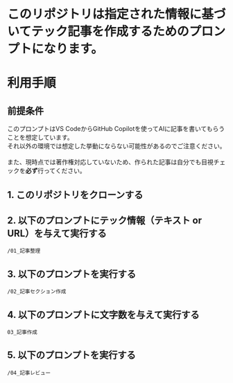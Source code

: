 # このリポジトリは指定された情報に基づいてテック記事を作成するためのプロンプトになります。
# 利用手順
## 前提条件
このプロンプトはVS CodeからGitHub Copilotを使ってAIに記事を書いてもらうことを想定しています。<br>
それ以外の環境では想定した挙動にならない可能性があるのでご注意ください。<br>
<br>
また、現時点では著作権対応していないため、作られた記事は自分でも目視チェックを**必ず**行ってください。<br>

## 1. このリポジトリをクローンする
## 2. 以下のプロンプトにテック情報（テキスト or URL）を与えて実行する
```
/01_記事整理
```

## 3. 以下のプロンプトを実行する
```
/02_記事セクション作成
```

## 4. 以下のプロンプトに文字数を与えて実行する
```
03_記事作成
```

## 5. 以下のプロンプトを実行する
```
/04_記事レビュー
```